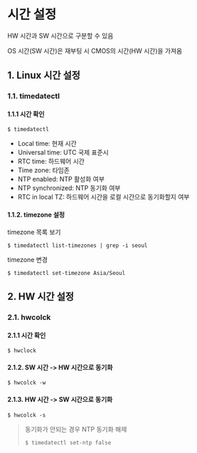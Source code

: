 # 시간 설정

HW 시간과 SW 시간으로 구분할 수 있음

OS 시간(SW 시간)은 재부팅 시 CMOS의 시간(HW 시간)을 가져옴

## 1. Linux 시간 설정

### 1.1. timedatectl

#### 1.1.1 시간 확인

```shell
$ timedatectl
```

* Local time: 현재 시간&#x20;
* Universal time: UTC 국제 표준시&#x20;
* RTC time: 하드웨어 시간
* Time zone: 타임존&#x20;
* NTP enabled: NTP 활성화 여부&#x20;
* NTP synchronized: NTP 동기화 여부&#x20;
* RTC in local TZ: 하드웨어 시간을 로컬 시간으로 동기화할지 여부 &#x20;

#### 1.1.2. timezone 설정&#x20;

timezone 목록 보기

```shell
$ timedatectl list-timezones | grep -i seoul
```

timezone 변경

```shell
$ timedatectl set-timezone Asia/Seoul
```

## 2. HW 시간 설정

### 2.1. hwcolck

#### 2.1.1 시간 확인&#x20;

```shell
$ hwclock
```

#### 2.1.2. SW 시간 -> HW 시간으로 동기화&#x20;

```shell
$ hwcolck -w
```

#### 2.1.3. HW 시간 -> SW 시간으로 동기화&#x20;

```shell
$ hwcolck -s
```

> 동기화가 안되는 경우 NTP 동기화 해제&#x20;
>
> ```shell
> $ timedatectl set-ntp false
> ```
